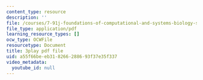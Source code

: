 ```yaml
---
content_type: resource
description: ''
file: /courses/7-91j-foundations-of-computational-and-systems-biology-spring-2014/a55f66beeb318266288693f37e35f337_kUN6rJ21Hno.pdf
file_type: application/pdf
learning_resource_types: []
ocw_type: OCWFile
resourcetype: Document
title: 3play pdf file
uid: a55f66be-eb31-8266-2886-93f37e35f337
video_metadata:
  youtube_id: null
---
```

